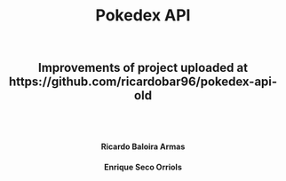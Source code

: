 <h1 align="center">Pokedex API</h1>
<br/>
<h2 align="center">Improvements of project uploaded at https://github.com/ricardobar96/pokedex-api-old</h1>

<br/>
<br/>
<h4 align="center">Ricardo Baloira Armas</h4>
<h4 align="center">Enrique Seco Orriols</h4>
<br/>
<br/>



